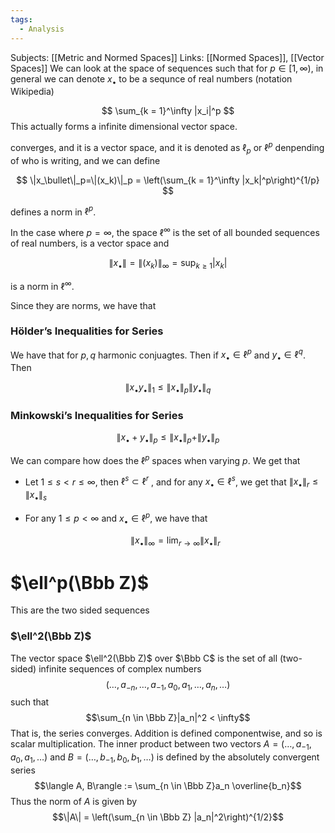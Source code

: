 ```yaml
---
tags:
  - Analysis
---
```

Subjects: [[Metric and Normed Spaces]]
Links: [[Normed Spaces]], [[Vector Spaces]]
We can look at the space of sequences such that for $p \in [1, \infty)$, in general we can denote $x_\bullet$ to be a sequnce of real numbers (notation Wikipedia)

$$ \sum_{k = 1}^\infty |x_i|^p $$
This actually forms a infinite dimensional vector space.

converges, and it is a vector space, and it is denoted as $\ell_p$ or $\ell ^p$ denpending of who is writing, and we can define

$$ \|x_\bullet\|_p=\|(x_k)\|_p = \left(\sum_{k = 1}^\infty |x_k|^p\right)^{1/p} $$

defines a norm in $\ell^p$.

In the case where $p = \infty$, the space $\ell^\infty$ is the set of all bounded sequences of real numbers, is a vector space and

$$ \|x_\bullet\|=\|(x_k) \|_\infty = \sup_{k \ge 1} |x_k| $$

is a norm in $\ell ^\infty$.

Since they are norms, we have that
### Hölder’s Inequalities for Series

We have that for $p,q$ harmonic conjuagtes. Then if $x_\bullet \in \ell^p$ and $y_\bullet \in \ell^q$. Then

$$ \|x_\bullet y_\bullet \|_1 \le \|x_\bullet\|_p\|y_\bullet\|_q $$

### Minkowski’s Inequalities for Series

$$ \|x_\bullet +y_\bullet \|_p \le \|x_\bullet\|_p +\|y_\bullet\|_p $$

We can compare how does the $\ell^p$ spaces when varying $p$. We get that

- Let $1 \le s<r\le \infty$, then $\ell^s \subset \ell ^r$ , and for any $x_\bullet \in \ell^s$, we get that $\| x_\bullet\|_r \le \| x_\bullet\|_s$
    
- For any $1 \le p < \infty$ and $x_\bullet\in \ell^p$, we have that
    
    $$ \|x_\bullet\|_\infty = \lim_{r\to \infty}\|x_\bullet\|_r $$

# $\ell^p(\Bbb Z)$ 
This are the two sided sequences

### $\ell^2(\Bbb Z)$

The vector space $\ell^2(\Bbb Z)$ over $\Bbb C$ is the set of all (two-sided) infinite sequences of complex numbers $$(\dots, a_{-n}, \dots, a_{-1}, a_0, a_1, \dots, a_n, \dots)$$such that $$\sum_{n \in \Bbb Z}|a_n|^2 < \infty$$That is, the series converges. Addition is defined componentwise, and so is scalar multiplication. The inner product between two vectors $A = (\dots, a_{-1},a_0, a_1, \dots)$ and $B= (\dots, b_{-1}, b_0, b_1, \dots)$ is defined by the absolutely convergent series $$\langle A, B\rangle := \sum_{n \in \Bbb Z}a_n \overline{b_n}$$Thus the norm of $A$ is given by $$\|A\| = \left(\sum_{n \in \Bbb Z} |a_n|^2\right)^{1/2}$$ 
